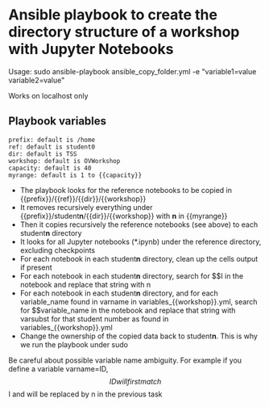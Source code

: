 # Ansible playbook to create the directory structure of a workshop with Jupyter Notebooks

Usage: sudo ansible-playbook ansible_copy_folder.yml -e "variable1=value variable2=value"

Works on localhost only

## Playbook variables
    prefix: default is /home
    ref: default is student0
    dir: default is TSS
    workshop: default is OVWorkshop
    capacity: default is 40
    myrange: default is 1 to {{capacity}}

- The playbook looks for the reference notebooks to be copied in {{prefix}}/{{ref}}/{{dir}}/{{workshop}}
- It removes recursively everything under {{prefix}}/student**n**/{{dir}}/{{workshop}} with **n** in {{myrange}}
- Then it copies recursively the reference notebooks (see above) to each student**n** directory
- It looks for all Jupyter notebooks (*.ipynb) under the reference directory, excluding checkpoints
- For each notebook in each student**n** directory, clean up the cells output if present
- For each notebook in each student**n** directory, search for $$I in the notebook and replace that string with n
- For each notebook in each student**n** directory, and for each variable_name found in varname in variables_{{workshop}}.yml, search for $$variable_name in the notebook and replace that string with varsubst for that student number as found in variables_{{workshop}}.yml
- Change the ownership of the copied data back to student**n**. This is why we run the playbook under sudo

Be careful about possible variable name ambiguity. For example if you define a variable varname=ID, $$ID will first match $$I and will be replaced by n in the previous task
